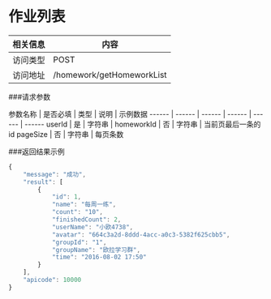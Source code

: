 # 作业列表
 相关信息 | 内容
 ------ | ------
 访问类型 | POST
 访问地址 | /homework/getHomeworkList

###请求参数

 参数名称 | 是否必填 | 类型 | 说明 | 示例数据
 ------ | ------ | ------ | ------ | ------ | ------
 userId | 是 | 字符串 | 
 homeworkId | 否 | 字符串 | 当前页最后一条的id
 pageSize | 否 | 字符串 | 每页条数
 
###返回结果示例

```javascript
{
    "message": "成功",
    "result": [
        {
            "id": 1,
            "name": "每周一练",
            "count": "10",
            "finishedCount": 2,
            "userName": "小欧4738",
            "avatar": "664c3a2d-8ddd-4acc-a0c3-5382f625cbb5",
            "groupId": "1",
            "groupName": "欧拉学习群",
            "time": "2016-08-02 17:50"
        }
    ],
    "apicode": 10000
}
